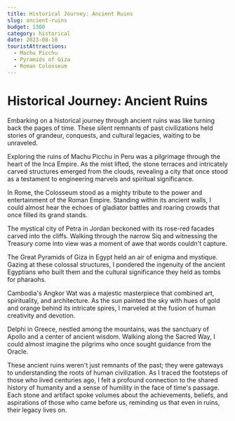 ```yaml
---
title: Historical Journey: Ancient Ruins
slug: ancient-ruins
budget: 1300
category: historical
date: 2023-08-18
touristAttractions: 
  - Machu Picchu
  - Pyramids of Giza
  - Roman Colosseum
---
```


# Historical Journey: Ancient Ruins

Embarking on a historical journey through ancient ruins was like turning back the pages of time. These silent remnants of past civilizations held stories of grandeur, conquests, and cultural legacies, waiting to be unraveled.

Exploring the ruins of Machu Picchu in Peru was a pilgrimage through the heart of the Inca Empire. As the mist lifted, the stone terraces and intricately carved structures emerged from the clouds, revealing a city that once stood as a testament to engineering marvels and spiritual significance.

In Rome, the Colosseum stood as a mighty tribute to the power and entertainment of the Roman Empire. Standing within its ancient walls, I could almost hear the echoes of gladiator battles and roaring crowds that once filled its grand stands.

The mystical city of Petra in Jordan beckoned with its rose-red facades carved into the cliffs. Walking through the narrow Siq and witnessing the Treasury come into view was a moment of awe that words couldn't capture.

The Great Pyramids of Giza in Egypt held an air of enigma and mystique. Gazing at these colossal structures, I pondered the ingenuity of the ancient Egyptians who built them and the cultural significance they held as tombs for pharaohs.

Cambodia's Angkor Wat was a majestic masterpiece that combined art, spirituality, and architecture. As the sun painted the sky with hues of gold and orange behind its intricate spires, I marveled at the fusion of human creativity and devotion.

Delphi in Greece, nestled among the mountains, was the sanctuary of Apollo and a center of ancient wisdom. Walking along the Sacred Way, I could almost imagine the pilgrims who once sought guidance from the Oracle.

These ancient ruins weren't just remnants of the past; they were gateways to understanding the roots of human civilization. As I traced the footsteps of those who lived centuries ago, I felt a profound connection to the shared history of humanity and a sense of humility in the face of time's passage. Each stone and artifact spoke volumes about the achievements, beliefs, and aspirations of those who came before us, reminding us that even in ruins, their legacy lives on.
